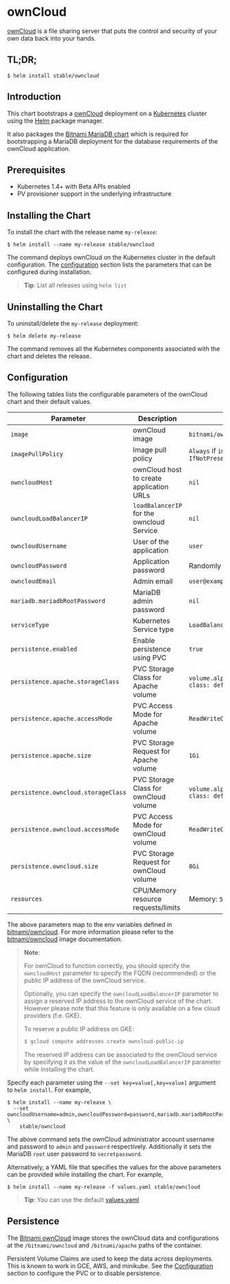 # ownCloud

[ownCloud](https://owncloud.org/) is a file sharing server that puts the control and security of your own data back into your hands.

## TL;DR;

```console
$ helm install stable/owncloud
```

## Introduction

This chart bootstraps a [ownCloud](https://github.com/bitnami/bitnami-docker-owncloud) deployment on a [Kubernetes](http://kubernetes.io) cluster using the [Helm](https://helm.sh) package manager.

It also packages the [Bitnami MariaDB chart](https://github.com/kubernetes/charts/tree/master/stable/mariadb) which is required for bootstrapping a MariaDB deployment for the database requirements of the ownCloud application.

## Prerequisites

- Kubernetes 1.4+ with Beta APIs enabled
- PV provisioner support in the underlying infrastructure

## Installing the Chart

To install the chart with the release name `my-release`:

```console
$ helm install --name my-release stable/owncloud
```

The command deploys ownCloud on the Kubernetes cluster in the default configuration. The [configuration](#configuration) section lists the parameters that can be configured during installation.

> **Tip**: List all releases using `helm list`

## Uninstalling the Chart

To uninstall/delete the `my-release` deployment:

```console
$ helm delete my-release
```

The command removes all the Kubernetes components associated with the chart and deletes the release.

## Configuration

The following tables lists the configurable parameters of the ownCloud chart and their default values.

| Parameter                           | Description                                           | Default                                                   |
| ---------------------------------   | ----------------------------------------------------- | --------------------------------------------------------- |
| `image`                             | ownCloud image                                        | `bitnami/owncloud:{VERSION}`                              |
| `imagePullPolicy`                   | Image pull policy                                     | `Always` if `image` tag is `latest`, else `IfNotPresent`  |
| `owncloudHost`                      | ownCloud host to create application URLs              | `nil`                                                     |
| `owncloudLoadBalancerIP`            | `loadBalancerIP` for the owncloud Service             | `nil`                                                     |
| `owncloudUsername`                  | User of the application                               | `user`                                                    |
| `owncloudPassword`                  | Application password                                  | Randomly generated                                        |
| `owncloudEmail`                     | Admin email                                           | `user@example.com`                                        |
| `mariadb.mariadbRootPassword`       | MariaDB admin password                                | `nil`                                                     |
| `serviceType`                       | Kubernetes Service type                               | `LoadBalancer`                                            |
| `persistence.enabled`               | Enable persistence using PVC                          | `true`                                                    |
| `persistence.apache.storageClass`   | PVC Storage Class for Apache volume                   | `volume.alpha.kubernetes.io/storage-class: default`       |
| `persistence.apache.accessMode`     | PVC Access Mode for Apache volume                     | `ReadWriteOnce`                                           |
| `persistence.apache.size`           | PVC Storage Request for Apache volume                 | `1Gi`                                                     |
| `persistence.owncloud.storageClass` | PVC Storage Class for ownCloud volume                 | `volume.alpha.kubernetes.io/storage-class: default`       |
| `persistence.owncloud.accessMode`   | PVC Access Mode for ownCloud volume                   | `ReadWriteOnce`                                           |
| `persistence.owncloud.size`         | PVC Storage Request for ownCloud volume               | `8Gi`                                                     |
| `resources`                         | CPU/Memory resource requests/limits                   | Memory: `512Mi`, CPU: `300m`                              |

The above parameters map to the env variables defined in [bitnami/owncloud](http://github.com/bitnami/bitnami-docker-owncloud). For more information please refer to the [bitnami/owncloud](http://github.com/bitnami/bitnami-docker-owncloud) image documentation.

> **Note**:
>
> For ownCloud to function correctly, you should specify the `owncloudHost` parameter to specify the FQDN (recommended) or the public IP address of the ownCloud service.
>
> Optionally, you can specify the `owncloudLoadBalancerIP` parameter to assign a reserved IP address to the ownCloud service of the chart. However please note that this feature is only available on a few cloud providers (f.e. GKE).
>
> To reserve a public IP address on GKE:
>
> ```bash
> $ gcloud compute addresses create owncloud-public-ip
> ```
>
> The reserved IP address can be associated to the ownCloud service by specifying it as the value of the `owncloudLoadBalancerIP` parameter while installing the chart.

Specify each parameter using the `--set key=value[,key=value]` argument to `helm install`. For example,

```console
$ helm install --name my-release \
  --set owncloudUsername=admin,owncloudPassword=password,mariadb.mariadbRootPassword=secretpassword \
    stable/owncloud
```

The above command sets the ownCloud administrator account username and password to `admin` and `password` respectively. Additionally it sets the MariaDB `root` user password to `secretpassword`.

Alternatively, a YAML file that specifies the values for the above parameters can be provided while installing the chart. For example,

```console
$ helm install --name my-release -f values.yaml stable/owncloud
```

> **Tip**: You can use the default [values.yaml](values.yaml)

## Persistence

The [Bitnami ownCloud](https://github.com/bitnami/bitnami-docker-owncloud) image stores the ownCloud data and configurations at the `/bitnami/owncloud` and `/bitnami/apache` paths of the container.

Persistent Volume Claims are used to keep the data across deployments. This is known to work in GCE, AWS, and minikube.
See the [Configuration](#configuration) section to configure the PVC or to disable persistence.
